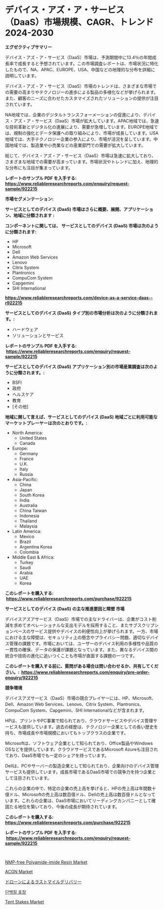 <p><h1>デバイス・アズ・ア・サービス（DaaS）市場規模、CAGR、トレンド 2024-2030</h1></p><p><strong>エグゼクティブサマリー</strong></p>
<p><p>デバイス・アズ・ア・サービス（DaaS）市場は、予測期間中に13.4％の年間成長率で成長すると予想されています。この市場調査レポートは、市場状況に特化したもので、NA、APAC、EUROPE、USA、中国などの地理的な分布を詳細に説明しています。</p><p>デバイス・アズ・ア・サービス（DaaS）市場のトレンドは、さまざまな市場での需要の高まりやテクノロジーの進歩による製品の多様化などが挙げられます。また、顧客のニーズに合わせたカスタマイズされたソリューションの提供が注目されています。</p><p>NA地域では、企業のデジタルトランスフォーメーションの促進により、デバイス・アズ・ア・サービス（DaaS）市場が拡大しています。APAC地域では、急速な技術革新とデジタル化の進展により、需要が急増しています。EUROPE地域では、規制の強化とデータ保護への取り組みにより、市場が成長しています。USA地域では、大手テクノロジー企業の参入により、市場が活況を呈しています。中国地域では、製造業や小売業などの産業部門での需要が拡大しています。</p><p>総じて、デバイス・アズ・ア・サービス（DaaS）市場は急速に拡大しており、さまざまな地域での需要が高まっています。市場状況やトレンドに加え、地理的な分布にも注目が集まっています。</p></p>
<p><strong>レポートのサンプル PDF を入手する: <a href="https://www.reliableresearchreports.com/enquiry/request-sample/922215">https://www.reliableresearchreports.com/enquiry/request-sample/922215</a></strong></p>
<p><strong>市場セグメンテーション:</strong></p>
<p><strong> サービスとしてのデバイス (DaaS) 市場はさらに概要、展開、アプリケーション、地域に分類されます :</strong></p>
<p><strong>コンポーネントに関しては、 サービスとしてのデバイス (DaaS) 市場は次のように分類されます: &nbsp;</strong></p>
<p><ul><li>HP</li><li>Microsoft</li><li>Dell</li><li>Amazon Web Services</li><li>Lenovo</li><li>Citrix System</li><li>Plantronics</li><li>CompuCom System</li><li>Capgemini</li><li>SHI International</li></ul></p>
<p><strong><a href="https://www.reliableresearchreports.com/device-as-a-service-daas--r922215">https://www.reliableresearchreports.com/device-as-a-service-daas--r922215</a></strong></p>
<p><strong> サービスとしてのデバイス (DaaS) タイプ別の市場分析は次のように分類されます。:</strong></p>
<p><ul><li>ハードウェア</li><li>ソリューションとサービス</li></ul></p>
<p><strong>レポートのサンプル PDF を入手する: &nbsp;<a href="https://www.reliableresearchreports.com/enquiry/request-sample/922215">https://www.reliableresearchreports.com/enquiry/request-sample/922215</a></strong></p>
<p><strong> サービスとしてのデバイス (DaaS) アプリケーション別の市場産業調査は次のように分類されます。:</strong></p>
<p><ul><li>BSFI</li><li>政府</li><li>ヘルスケア</li><li>教育</li><li>[その他]</li></ul></p>
<p><strong>地域に関して言えば、サービスとしてのデバイス (DaaS) 地域ごとに利用可能なマーケットプレーヤーは次のとおりです。:</strong></p>
<p><ul>
    <li>
        North America:
        <ul>
            <li>United States</li>
            <li>Canada</li>
        </ul>
    </li>
    <li>
        Europe:
        <ul>
            <li>Germany</li>
            <li>France</li>
            <li>U.K.</li>
            <li>Italy</li>
            <li>Russia</li>
        </ul>
    </li>
    <li>
        Asia-Pacific:
        <ul>
            <li>China</li>
            <li>Japan</li>
            <li>South Korea</li>
            <li>India</li>
            <li>Australia</li>
            <li>China Taiwan</li>
            <li>Indonesia</li>
            <li>Thailand</li>
            <li>Malaysia</li>
        </ul>
    </li>
    <li>
        Latin America:
        <ul>
            <li>Mexico</li>
            <li>Brazil</li>
            <li>Argentina Korea</li>
            <li>Colombia</li>
        </ul>
    </li>
    <li>
        Middle East & Africa:
        <ul>
            <li>Turkey</li>
            <li>Saudi</li>
            <li>Arabia</li>
            <li>UAE</li>
            <li>Korea</li>
        </ul>
    </li>
    </ul></p>
<p><strong>このレポートを購入する: &nbsp;<a href="https://www.reliableresearchreports.com/purchase/922215">https://www.reliableresearchreports.com/purchase/922215</a></strong></p>
<p><strong>サービスとしてのデバイス (DaaS) の主な推進要因と障壁 市場</strong></p>
<p><p>デバイスアズアサービス（DaaS）市場での主なドライバーは、企業がコスト削減を求めてオペレーショナルな支出モデルを採用すること、またサブスクリプションベースのサービス提供やデバイスの利便性向上が挙げられます。一方、市場における主な障壁は、セキュリティ上の懸念やプライバシー問題、適切なデバイス管理の課題です。市場においては、ユーザーのデバイス利用の多様性や品質の一貫性の確保、データの保護が課題となっています。また、異なるデバイス間の統合や技術の進化に追いつくことも市場が直面する課題の一つです。</p></p>
<p><strong>このレポートを購入する前に、質問がある場合は問い合わせるか、共有してください。:&nbsp; <a href="https://www.reliableresearchreports.com/enquiry/pre-order-enquiry/922215">https://www.reliableresearchreports.com/enquiry/pre-order-enquiry/922215</a></strong></p>
<p><strong>競争環境</strong></p>
<p><p>デバイスアズサービス（DaaS）市場の競合プレイヤーには、HP、Microsoft、Dell、Amazon Web Services、Lenovo、Citrix System、Plantronics、CompuCom System、Capgemini、SHI Internationalなどが含まれます。</p><p>HPは、プリントやPC事業で知られており、クラウドサービスやデバイス管理サービスも提供しています。過去の経歴は、テクノロジー企業としての長い歴史を持ち、市場成長や市場規模においてもトップクラスの企業です。</p><p>Microsoftは、ソフトウェア企業として知られており、Office製品やWindows OSなどを提供しています。クラウドサービスであるMicrosoft Azureも注目されており、DaaS市場でも一定のシェアを持っています。</p><p>Dellは、PCやサーバーの製造企業として知られており、企業向けのデバイス管理サービスも提供しています。成長市場であるDaaS市場での競争力を持つ企業として注目されています。</p><p>これらの企業の中で、特定の企業の売上高を挙げると、HPの売上高は年間数十億ドル、Microsoftの売上高は数百億ドル、Dellの売上高は数百億ドルとなっています。これらの企業は、DaaS市場においてリーディングカンパニーとして確固たる地位を築いており、今後の成長が期待されています。</p></p>
<p><strong>このレポートを購入する: &nbsp; <a href="https://www.reliableresearchreports.com/purchase/922215">https://www.reliableresearchreports.com/purchase/922215</a></strong></p>
<p><strong>レポートのサンプル PDF を入手する: &nbsp;<a href="https://www.reliableresearchreports.com/enquiry/request-sample/922215">https://www.reliableresearchreports.com/enquiry/request-sample/922215</a></strong><strong></strong></p>
<p>&nbsp;</p>
<p><p><a href="https://www.linkedin.com/pulse/nmp-free-polyamide-imide-resin-market-offers-provide-insightful-1autf">NMP-free Polyamide-imide Resin Market</a></p><p><a href="https://github.com/seekum/Market-Research-Report-List-2/blob/main/acgn-market.md">ACGN Market</a></p><p><a href="https://github.com/RudyBoyer2017/Market-Research-Report-List-1/blob/main/485438980712.md">ドローンによるラストマイルデリバリー</a></p><p><a href="https://github.com/durgin521/Market-Research-Report-List-1/blob/main/943734075127.md">단백질 포장</a></p><p><a href="https://issuu.com/reportprime-2/docs/tent-stakes-market-size-2030.pptx">Tent Stakes Market</a></p></p>